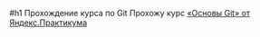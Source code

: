 #h1 Прохождение курса по Git
Прохожу курс [«Основы Git» от Яндекс.Практикума](https://practicum.yandex.ru/trainer/git-basics)